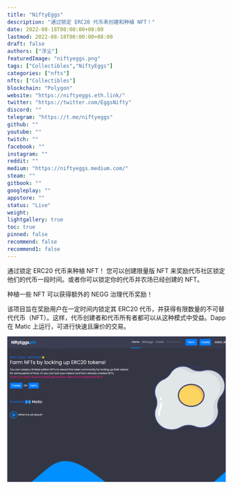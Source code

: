 ```yaml
---
title: "NiftyEggs"
description: "通过锁定 ERC20 代币来创建和种植 NFT！"
date: 2022-08-18T00:00:00+08:00
lastmod: 2022-08-18T00:00:00+08:00
draft: false
authors: ["浮尘"]
featuredImage: "niftyeggs.png"
tags: ["Collectibles","NiftyEggs"]
categories: ["nfts"]
nfts: ["Collectibles"]
blockchain: "Polygon"
website: "https://niftyeggs.eth.link/"
twitter: "https://twitter.com/EggsNifty"
discord: ""
telegram: "https://t.me/niftyeggs"
github: ""
youtube: ""
twitch: ""
facebook: ""
instagram: ""
reddit: ""
medium: "https://niftyeggs.medium.com/"
steam: ""
gitbook: ""
googleplay: ""
appstore: ""
status: "Live"
weight: 
lightgallery: true
toc: true
pinned: false
recommend: false
recommend1: false
---
```

通过锁定 ERC20 代币来种植 NFT！
您可以创建限量版 NFT 来奖励代币社区锁定他们的代币一段时间。或者你可以锁定你的代币并农场已经创建的 NFT。

种植一些 NFT 可以获得额外的 NEGG 治理代币奖励！

该项目旨在奖励用户在一定时间内锁定其 ERC20 代币，并获得有限数量的不可替代代币（NFT）。这样，代币创建者和代币所有者都可以从这种模式中受益。Dapp 在 Matic 上运行，可进行快速且廉价的交易。

![1](135468784312.png)